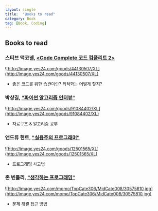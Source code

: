 ```yaml
---
layout: single
title:  "Books to read" 
category: Book
tag: [Book, Coding]
---
```


## Books to read


### 스티브 맥코넬, [<Code Complete 코드 컴플리트 2>](http://www.yes24.com/Product/Goods/44130507)

![http://image.yes24.com/goods/44130507/XL](http://image.yes24.com/goods/44130507/XL)

* 좋은 코드를 위한 습관이란? 최적화는 어떻게 할지?

### 박상길, ["파이썬 알고리즘 인터뷰"](http://www.yes24.com/Product/Goods/91084402)
<!-- 꺽쇠로 <파이썬 알고리즘 인터뷰> 하니까 두번째부터 오류 -->
![http://image.yes24.com/goods/91084402/XL](http://image.yes24.com/goods/91084402/XL)

* 자료구조 & 알고리즘 공부


### 앤드류 헌트, ["실용주의 프로그래머"](http://www.yes24.com/Product/Goods/12501565)

![http://image.yes24.com/goods/12501565/XL](http://image.yes24.com/goods/12501565/XL)

* 프로그래밍 사고법

### 존 벤틀리, ["생각하는 프로그래밍"](http://www.yes24.com/Product/Goods/11686227)

![http://image.yes24.com/momo/TopCate306/MidCate008/30575810.jpg](http://image.yes24.com/momo/TopCate306/MidCate008/30575810.jpg)

* 문제 해결 접근 방법
